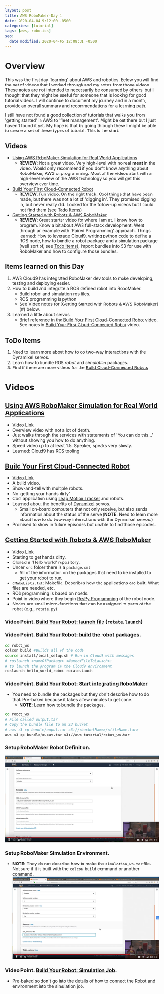 ```yaml
---
layout: post
title: AWS RoboMaker-Day 1
date: 2020-04-04 9:12:00 -0500
categories: [tutorial]
tags: [aws, robotics]
seo:
  date_modified: 2020-04-05 12:08:31 -0500
---
```


# Overview

This was the first day 'learning' about AWS and robotics. Below you will find the set of videos that I worked through and my notes from those videos. These notes are not intended to necessarily be consumed by others, but I thought that they might be useful for someone that is looking for good tutorial videos. I will continue to document my journey and in a month, provide an overall summary and recommendations for a learning path.

I still have not found a good collection of tutorials that walks you from 'getting started' in AWS to 'fleet management'. Might be out there but I just haven't found it yet. My hope is that by going through these I might be able to create a set of these types of tutorial. This is the start.

## Videos
* [Using AWS RoboMaker Simulation for Real World Applications](#RealWorldApps)
    * **REVIEW**: Not a great video. Very high-level with no real **meat** in the video. Would only recommend if you don't know anything about RoboMaker, AWS or programming. Most of the videos start with a high-level review of the AWS technology so you will get this overview over time.
* [Build Your First Cloud-Connected Robot](#BuildCloudRobot)
    * **REVIEW**: Fun video. On the right track. Cool things that have been made, but there was not a lot of 'digging in'. They promised digging in, but never really did. Looked for the follow-up videos but I could not find them (see [Todo Items](#todo)) 
* [Getting Started with Robots & AWS RoboMaker](#GettingStartedRoboMaker)
    * **REVIEW**: Great starter video for where I am at. I know how to program. Know a bit about AWS full-stack development. Went through an example with 'Paired Programming' approach. Things learned: How to leverage Cloud9, writing python code to define a ROS node, how to bundle a robot package and a simulation package (well sort of, see [Todo Items](#todo)), import bundles into S3 for use with RoboMaker and how to configure those bundles.

## Items learned on this Day
1. AWS Cloud9 has integrated RoboMaker dev tools to make developing, testing and deploying easier.
2. How to build and integrate a ROS defined robot into RoboMaker.
    * Build robot and simulation ros files.
    * ROS programming is python
    * See Video notes for [Getting Started with Robots & AWS RoboMaker](#<a name="GettingStartedRoboMaker"></a>) below.
3. Learned a little about servos
    * Brief reference in the [Build Your First Cloud-Connected Robot](https://youtu.be/Paw7fkGUg18) video. See notes in [Build Your First Cloud-Connected Robot](#BuildCloudRobot) video.

## <a name="todo"></a>ToDo Items

1. Need to learn more about how to do two-way interactions with the Dynamixel servos.
2. Learn how to bundle ROS *robot* and *simulation* packages.
3. Find if there are more videos for the [Build Cloud-Connected Robots](#BuildCloudRobot)

# Videos

## <a name="RealWorldApps"></a>[Using AWS RoboMaker Simulation for Real World Applications](https://youtu.be/eQYUAMFvpLg)
* [Video Link](https://youtu.be/eQYUAMFvpLg)
* Overview video with not a lot of depth. 
* Just walks through the services with statements of 'You can do this...' without showing you how to do anything.
* Speed video up to at least 1.5. Speaker, speaks very slowly.
* Learned: Cloud9 has ROS tooling

## <a name="BuildCloudRobot"></a> [Build Your First Cloud-Connected Robot](https://youtu.be/Paw7fkGUg18)
* [Video Link](https://youtu.be/Paw7fkGUg18)
* A build video. 
* Show-and-tell with multiple robots.
* No 'getting your hands dirty'
* Cool application using [Leap Motion Tracker](https://www.ultraleap.com/product/leap-motion-controller/) and robots.
* Learned about the benefits of [Dynamixel](http://www.robotis.us/dynamixel/) servos.
    * Small on-board computers that not only receive, but also sends information about the status of the serve (**NOTE**: Need to learn more about how to do two-way interactions with the Dynamixel servos.)
* Promised to show in future episodes but unable to find those episodes.

## <a name="GettingStartedRoboMaker"></a>[Getting Started with Robots & AWS RoboMaker](https://youtu.be/4R4_GCiayD8)
* [Video Link](https://youtu.be/4R4_GCiayD8)
* Starting to get hands dirty.
* Cloned a 'Hello world' repository.
* Under `src` folder there is a `package.xml`
    * All of the information on the packages that need to be installed to get your robot to run.
* `CMakeLists.txt`: Makefile. Describes how the applications are built. What files are needed, etc.
* ROS programming is based on noeds.
* Point in video where they begin [RosPy Programming](https://youtu.be/4R4_GCiayD8?t=532) of the robot node.
* Nodes are small micro-functions that can be assigned to parts of the robot (e.g., `rotate.py`)
### Video Point. [Build Your Robot: launch file](https://youtu.be/4R4_GCiayD8?t=1380) (`rotate.launch`)
### Video Point. [Build Your Robot: build the robot packages](https://youtu.be/4R4_GCiayD8).
```bash
cd robot_ws
colcon build #Builds all of the code
source install/local_setup.sh # Run in Cloud9 with messages
# roslaunch <nameOfPackage> <NameofFileToLaunch>: 
# to launch the program in the Cloud9 environment
roslaunch hello_world_robot rotate.lauch  
```
### Video Point. [Build Your Robot: Start integrating RoboMaker](https://youtu.be/4R4_GCiayD8?t=2038)
* You need to bundle the packages but they don't describe how to do that. Pre-baked because it takes a few minutes to get done.
    * **NOTE**: Learn how to bundle the packages.
```bash
cd robot_ws
# File called output.tar
# Copy the bundle file to an S3 bucket
# aws s3 cp bundle/ouput.tar s3://<bucketName>/<fileName.tar>
aws s3 cp bundle/ouput.tar s3://aws-tutorial/robot_ws.tar
```
### Setup RoboMaker Robot Definition.
![RoboMaker Robot Definition](/assets/img/post_images/AWS-RoboMaker/AWS-RoboMaker-Robot-Variables.png)

### Setup RoboMaker Simulation Environment.
* **NOTE**: They do not describe how to make the `simulation_ws.tar` file. Not sure if it is built with the `colcon build` command or another command.
![RoboMaker Simulation Definition](/assets/img/post_images/AWS-RoboMaker/AWS-RoboMaker-Simulation-Variables.png)
### Video Point. [Build Your Robot: Simulation Job](https://youtu.be/4R4_GCiayD8?t=2430).
* Pre-baked so don't go into the details of how to connect the Robot and environment into the simulation job.



